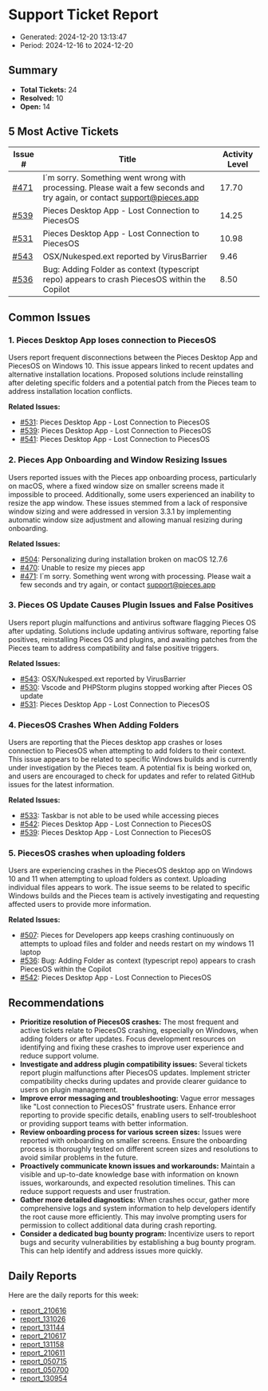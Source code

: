# Support Ticket Report
- Generated: 2024-12-20 13:13:47
- Period: 2024-12-16 to 2024-12-20

## Summary
- **Total Tickets:** 24
- **Resolved:** 10
- **Open:** 14

## 5 Most Active Tickets
| Issue # | Title | Activity Level |
|---------|-------|----------------|
| [#471](https://github.com/pieces-app/support/issues/471) | I´m sorry. Something went wrong with processing. Please wait a few seconds and try again, or contact support@pieces.app | 17.70 |
| [#539](https://github.com/pieces-app/support/issues/539) | Pieces Desktop App - Lost Connection to PiecesOS | 14.25 |
| [#531](https://github.com/pieces-app/support/issues/531) | Pieces Desktop App - Lost Connection to PiecesOS | 10.98 |
| [#543](https://github.com/pieces-app/support/issues/543) | OSX/Nukesped.ext reported by VirusBarrier | 9.46 |
| [#536](https://github.com/pieces-app/support/issues/536) | Bug: Adding Folder as context (typescript repo) appears to crash PiecesOS within the Copilot | 8.50 |

## Common Issues
### 1. Pieces Desktop App loses connection to PiecesOS
Users report frequent disconnections between the Pieces Desktop App and PiecesOS on Windows 10.  This issue appears linked to recent updates and alternative installation locations.  Proposed solutions include reinstalling after deleting specific folders and a potential patch from the Pieces team to address installation location conflicts.

**Related Issues:**
- [#531](https://github.com/pieces-app/support/issues/531): Pieces Desktop App - Lost Connection to PiecesOS
- [#539](https://github.com/pieces-app/support/issues/539): Pieces Desktop App - Lost Connection to PiecesOS
- [#541](https://github.com/pieces-app/support/issues/541): Pieces Desktop App - Lost Connection to PiecesOS

### 2. Pieces App Onboarding and Window Resizing Issues
Users reported issues with the Pieces app onboarding process, particularly on macOS, where a fixed window size on smaller screens made it impossible to proceed. Additionally, some users experienced an inability to resize the app window. These issues stemmed from a lack of responsive window sizing and were addressed in version 3.3.1 by implementing automatic window size adjustment and allowing manual resizing during onboarding.

**Related Issues:**
- [#504](https://github.com/pieces-app/support/issues/504): Personalizing during installation broken on macOS 12.7.6
- [#470](https://github.com/pieces-app/support/issues/470): Unable to resize my pieces app
- [#471](https://github.com/pieces-app/support/issues/471): I´m sorry. Something went wrong with processing. Please wait a few seconds and try again, or contact support@pieces.app

### 3. Pieces OS Update Causes Plugin Issues and False Positives
Users report plugin malfunctions and antivirus software flagging Pieces OS after updating. Solutions include updating antivirus software, reporting false positives, reinstalling Pieces OS and plugins, and awaiting patches from the Pieces team to address compatibility and false positive triggers.

**Related Issues:**
- [#543](https://github.com/pieces-app/support/issues/543): OSX/Nukesped.ext reported by VirusBarrier
- [#530](https://github.com/pieces-app/support/issues/530): Vscode and PHPStorm plugins stopped working after Pieces OS update
- [#531](https://github.com/pieces-app/support/issues/531): Pieces Desktop App - Lost Connection to PiecesOS

### 4. PiecesOS Crashes When Adding Folders
Users are reporting that the Pieces desktop app crashes or loses connection to PiecesOS when attempting to add folders to their context. This issue appears to be related to specific Windows builds and is currently under investigation by the Pieces team. A potential fix is being worked on, and users are encouraged to check for updates and refer to related GitHub issues for the latest information.

**Related Issues:**
- [#533](https://github.com/pieces-app/support/issues/533): Taskbar is not able to be  used while accessing pieces
- [#542](https://github.com/pieces-app/support/issues/542): Pieces Desktop App - Lost Connection to PiecesOS
- [#539](https://github.com/pieces-app/support/issues/539): Pieces Desktop App - Lost Connection to PiecesOS

### 5. PiecesOS crashes when uploading folders
Users are experiencing crashes in the PiecesOS desktop app on Windows 10 and 11 when attempting to upload folders as context. Uploading individual files appears to work. The issue seems to be related to specific Windows builds and the Pieces team is actively investigating and requesting affected users to provide more information.

**Related Issues:**
- [#507](https://github.com/pieces-app/support/issues/507): Pieces for Developers app keeps crashing continuously on attempts to upload files and folder and needs restart on my windows 11 laptop
- [#536](https://github.com/pieces-app/support/issues/536): Bug: Adding Folder as context (typescript repo) appears to crash PiecesOS within the Copilot
- [#542](https://github.com/pieces-app/support/issues/542): Pieces Desktop App - Lost Connection to PiecesOS


## Recommendations
- **Prioritize resolution of PiecesOS crashes:** The most frequent and active tickets relate to PiecesOS crashing, especially on Windows, when adding folders or after updates. Focus development resources on identifying and fixing these crashes to improve user experience and reduce support volume.
- **Investigate and address plugin compatibility issues:** Several tickets report plugin malfunctions after PiecesOS updates. Implement stricter compatibility checks during updates and provide clearer guidance to users on plugin management.
- **Improve error messaging and troubleshooting:** Vague error messages like "Lost connection to PiecesOS" frustrate users. Enhance error reporting to provide specific details, enabling users to self-troubleshoot or providing support teams with better information.
- **Review onboarding process for various screen sizes:** Issues were reported with onboarding on smaller screens. Ensure the onboarding process is thoroughly tested on different screen sizes and resolutions to avoid similar problems in the future.
- **Proactively communicate known issues and workarounds:**  Maintain a visible and up-to-date knowledge base with information on known issues, workarounds, and expected resolution timelines. This can reduce support requests and user frustration.
- **Gather more detailed diagnostics:**  When crashes occur, gather more comprehensive logs and system information to help developers identify the root cause more efficiently. This may involve prompting users for permission to collect additional data during crash reporting.
- **Consider a dedicated bug bounty program:**  Incentivize users to report bugs and security vulnerabilities by establishing a bug bounty program. This can help identify and address issues more quickly. 

## Daily Reports
Here are the daily reports for this week:

- [report_210616](daily/2024-12-17/report_210616.md)
- [report_131026](daily/2024-12-17/report_131026.md)
- [report_131144](daily/2024-12-18/report_131144.md)
- [report_210617](daily/2024-12-18/report_210617.md)
- [report_131158](daily/2024-12-19/report_131158.md)
- [report_210611](daily/2024-12-19/report_210611.md)
- [report_050715](daily/2024-12-19/report_050715.md)
- [report_050700](daily/2024-12-20/report_050700.md)
- [report_130954](daily/2024-12-20/report_130954.md)
